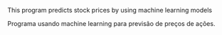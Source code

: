This program predicts stock prices by using machine learning models

Programa usando machine learning para previsão de preços de ações.
